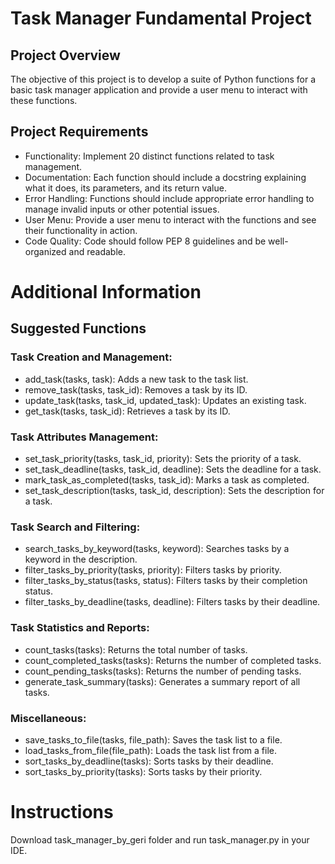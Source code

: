# Task Manager Fundamental Project

## Project Overview

The objective of this project is to develop a suite of Python functions for a basic task manager application and provide a user menu to interact with these functions. 

## Project Requirements

- Functionality: Implement 20 distinct functions related to task management.
- Documentation: Each function should include a docstring explaining what it does, its parameters, and its return value.
- Error Handling: Functions should include appropriate error handling to manage invalid inputs or other potential issues.
- User Menu: Provide a user menu to interact with the functions and see their functionality in action.
- Code Quality: Code should follow PEP 8 guidelines and be well-organized and readable.

# Additional Information

## Suggested Functions

### Task Creation and Management:

- add_task(tasks, task): Adds a new task to the task list.
- remove_task(tasks, task_id): Removes a task by its ID.
- update_task(tasks, task_id, updated_task): Updates an existing task.
- get_task(tasks, task_id): Retrieves a task by its ID.

### Task Attributes Management:

- set_task_priority(tasks, task_id, priority): Sets the priority of a task.
- set_task_deadline(tasks, task_id, deadline): Sets the deadline for a task.
- mark_task_as_completed(tasks, task_id): Marks a task as completed.
- set_task_description(tasks, task_id, description): Sets the description for a task.

### Task Search and Filtering:

- search_tasks_by_keyword(tasks, keyword): Searches tasks by a keyword in the description.
- filter_tasks_by_priority(tasks, priority): Filters tasks by priority.
- filter_tasks_by_status(tasks, status): Filters tasks by their completion status.
- filter_tasks_by_deadline(tasks, deadline): Filters tasks by their deadline.

### Task Statistics and Reports:

- count_tasks(tasks): Returns the total number of tasks.
- count_completed_tasks(tasks): Returns the number of completed tasks.
- count_pending_tasks(tasks): Returns the number of pending tasks.
- generate_task_summary(tasks): Generates a summary report of all tasks.

### Miscellaneous:

- save_tasks_to_file(tasks, file_path): Saves the task list to a file.
- load_tasks_from_file(file_path): Loads the task list from a file.
- sort_tasks_by_deadline(tasks): Sorts tasks by their deadline.
- sort_tasks_by_priority(tasks): Sorts tasks by their priority.

# Instructions
Download task_manager_by_geri folder and run task_manager.py in your IDE.
